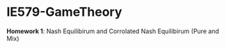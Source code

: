 # IE579-GameTheory

**Homework 1**: Nash Equilibirum and Corrolated Nash Equilibirum (Pure and Mix)

